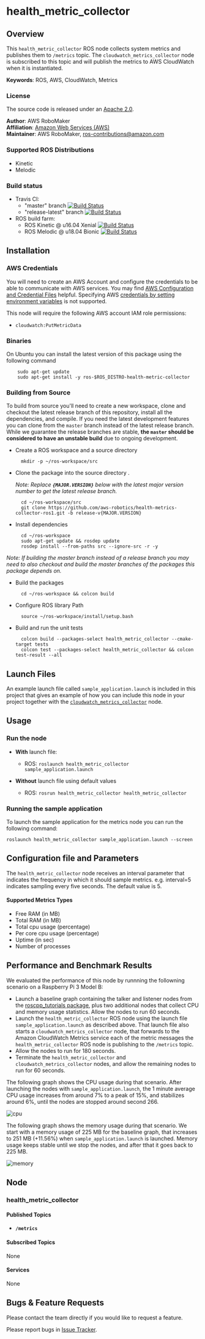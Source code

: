 # health_metric_collector


## Overview
This `health_metric_collector` ROS node collects system metrics and publishes them to `/metrics` topic. The `cloudwatch_metrics_collector` node is subscribed to this topic and will publish the metrics to AWS CloudWatch when it is instantiated.

**Keywords**: ROS, AWS, CloudWatch, Metrics

### License
The source code is released under an [Apache 2.0].

**Author**: AWS RoboMaker<br/>
**Affiliation**: [Amazon Web Services (AWS)]<br/>
**Maintainer**: AWS RoboMaker, ros-contributions@amazon.com

### Supported ROS Distributions
- Kinetic
- Melodic

### Build status
* Travis CI:
    * "master" branch [![Build Status](https://travis-ci.org/aws-robotics/health-metrics-collector-ros1.svg?branch=master)](https://travis-ci.org/aws-robotics/health-metrics-collector-ros1/branches)
    * "release-latest" branch [![Build Status](https://travis-ci.org/aws-robotics/health-metrics-collector-ros1.svg?branch=release-latest)](https://travis-ci.org/aws-robotics/health-metrics-collector-ros1/branches)
* ROS build farm:
    * ROS Kinetic @ u16.04 Xenial [![Build Status](http://build.ros.org/job/Kbin_uX64__health_metric_collector__ubuntu_xenial_amd64__binary/badge/icon)](http://build.ros.org/job/Kbin_uX64__health_metric_collector__ubuntu_xenial_amd64__binary)
    * ROS Melodic @ u18.04 Bionic [![Build Status](http://build.ros.org/job/Mbin_uB64__health_metric_collector__ubuntu_bionic_amd64__binary/badge/icon)](http://build.ros.org/job/Mbin_uB64__health_metric_collector__ubuntu_bionic_amd64__binary)


## Installation

### AWS Credentials
You will need to create an AWS Account and configure the credentials to be able to communicate with AWS services. You may find [AWS Configuration and Credential Files] helpful. Specifying AWS [credentials by setting environment variables](https://docs.aws.amazon.com/cli/latest/userguide/cli-environment.html) is not supported. 

This node will require the following AWS account IAM role permissions:
- `cloudwatch:PutMetricData`

### Binaries
On Ubuntu you can install the latest version of this package using the following command

        sudo apt-get update
        sudo apt-get install -y ros-$ROS_DISTRO-health-metric-collector

### Building from Source

To build from source you'll need to create a new workspace, clone and checkout the latest release branch of this repository, install all the dependencies, and compile. If you need the latest development features you can clone from the `master` branch instead of the latest release branch. While we guarantee the release branches are stable, __the `master` should be considered to have an unstable build__ due to ongoing development. 

- Create a ROS workspace and a source directory

        mkdir -p ~/ros-workspace/src

- Clone the package into the source directory . 

    _Note: Replace __`{MAJOR.VERSION}`__ below with the latest major version number to get the latest release branch._

        cd ~/ros-workspace/src
        git clone https://github.com/aws-robotics/health-metrics-collector-ros1.git -b release-v{MAJOR.VERSION}

- Install dependencies

        cd ~/ros-workspace 
        sudo apt-get update && rosdep update
        rosdep install --from-paths src --ignore-src -r -y
        
_Note: If building the master branch instead of a release branch you may need to also checkout and build the master branches of the packages this package depends on._

- Build the packages

        cd ~/ros-workspace && colcon build

- Configure ROS library Path

        source ~/ros-workspace/install/setup.bash
        
- Build and run the unit tests

        colcon build --packages-select health_metric_collector --cmake-target tests
        colcon test --packages-select health_metric_collector && colcon test-result --all


## Launch Files
An example launch file called `sample_application.launch` is included in this project that gives an example of how you can include this node in your project together with the [`cloudwatch_metrics_collector`] node.


## Usage

### Run the node
- **With** launch file:
  - ROS: `roslaunch health_metric_collector sample_application.launch`

- **Without** launch file using default values
  - ROS: `rosrun health_metric_collector health_metric_collector`

### Running the sample application
To launch the sample application for the metrics node you can run the following command:

    roslaunch health_metric_collector sample_application.launch --screen


## Configuration file and Parameters
The `health_metric_collector` node receives an interval parameter that indicates the frequency in which it should sample metrics. e.g. interval=5 indicates sampling every five seconds. The default value is 5.

#### Supported Metrics Types
- Free RAM (in MB)
- Total RAM (in MB)
- Total cpu usage (percentage)
- Per core cpu usage (percentage)
- Uptime (in sec)
- Number of processes

## Performance and Benchmark Results
We evaluated the performance of this node by runnning the followning scenario on a Raspberry Pi 3 Model B:

- Launch a baseline graph containing the talker and listener nodes from the [roscpp_tutorials package](https://wiki.ros.org/roscpp_tutorials), plus two additional nodes that collect CPU and memory usage statistics. Allow the nodes to run 60 seconds. 
- Launch the `health_metric_collector` ROS node using the launch file `sample_application.launch` as described above. That launch file also starts a `cloudwatch_metrics_collector` node, that forwards to the Amazon CloudWatch Metrics service each of the metric messages the `health_metric_collector` ROS node is publishing to the `/metrics` topic. 
- Allow the nodes to run for 180 seconds. 
- Terminate the `health_metric_collector` and `cloudwatch_metrics_collector` nodes, and allow the remaining nodes to run for 60 seconds. 

The following graph shows the CPU usage during that scenario. After launching the nodes with `sample_application.launch`, the 1 minute average CPU usage increases from around 7% to a peak of 15%, and stabilizes around 6%, until the nodes are stopped around second 266. 

![cpu](wiki/images/cpu.svg)

The following graph shows the memory usage during that scenario. We start with a memory usage of 225 MB for the baseline graph, that increases to 251 MB (+11.56%) when `sample_application.launch` is launched. Memory usage keeps stable until we stop the nodes, and after tthat it goes back to 225 MB.

![memory](wiki/images/memory.svg)


## Node

### health_metric_collector

#### Published Topics
- **`/metrics`**

#### Subscribed Topics
None

#### Services
None


## Bugs & Feature Requests
Please contact the team directly if you would like to request a feature.

Please report bugs in [Issue Tracker].


[`cloudwatch_metrics_collector`]: https://github.com/aws-robotics/cloudwatchmetrics-ros1
[Amazon Web Services (AWS)]: https://aws.amazon.com/
[Apache 2.0]: https://aws.amazon.com/apache-2-0/
[AWS Configuration and Credential Files]: https://docs.aws.amazon.com/cli/latest/userguide/cli-config-files.html
[Issue Tracker]: https://github.com/aws-robotics/health-metrics-collector-ros1/issues
[ROS]: http://www.ros.org
